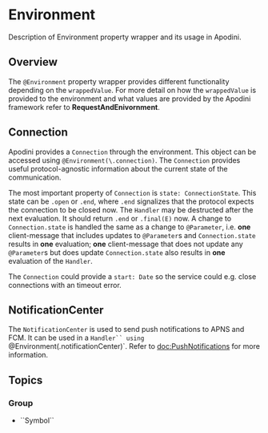 # Environment

Description of Environment property wrapper and its usage in Apodini.

<!--
                  
This source file is part of the Apodini open source project

SPDX-FileCopyrightText: 2019-2021 Paul Schmiedmayer and the Apodini project authors (see CONTRIBUTORS.md) <paul.schmiedmayer@tum.de>

SPDX-License-Identifier: MIT
             
-->

## Overview

The `@Environment` property wrapper provides different functionality depending on the `wrappedValue`. For more detail on how the `wrappedValue` is provided to the environment and what values are provided by the Apodini framework refer to **RequestAndEnivornment**.

## Connection

Apodini provides a `Connection` through the environment. This object can be accessed using `@Environment(\.connection)`. The `Connection` provides useful protocol-agnostic information about the current state of the communication.

The most important property of `Connection` is `state: ConnectionState`. This state can be `.open` or `.end`, where `.end` signalizes that the protocol expects the connection to be closed now. The `Handler` may be destructed after the next evaluation. It should return `.end` or `.final(E)` now. A change to `Connection.state` is handled the same as a change to `@Parameter`, i.e. **one** client-message that includes updates to `@Parameter`s and `Connection.state` results in **one** evaluation; **one** client-message that does not update any `@Parameter`s but does update `Connection.state` also results in **one** evaluation of the `Handler`.

The `Connection` could provide a `start: Date` so the service could e.g. close connections with an timeout error.

## NotificationCenter

The `NotificationCenter` is used to send push notifications to APNS and FCM. It can be used in a `Handler`` using `@Environment(\.notificationCenter)`. Refer to <doc:PushNotifications> for more information.

## Topics

### <!--@START_MENU_TOKEN@-->Group<!--@END_MENU_TOKEN@-->

- <!--@START_MENU_TOKEN@-->``Symbol``<!--@END_MENU_TOKEN@-->
